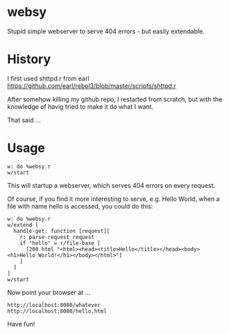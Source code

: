websy
=====

Stupid simple webserver to serve 404 errors - but easily extendable.

History
=======

I first used shttpd.r from earl https://github.com/earl/rebol3/blob/master/scripts/shttpd.r 

After somehow killing my github repo, I restarted from scratch, but with the knowledge of havig tried to make it do what I want.

That said ...

Usage
=====

    w: do %websy.r
    w/start
    
This will startup a webserver, which serves 404 errors on every request.

Of course, if you find it more interesting to serve, e.g. Hello World, when a file with name hello is accessed, you could do this:

    w: do %websy.r
    w/extend [
      handle-get: function [request][
        r: parse-request request
        if "hello" = r/file-base [
          [200 html "<html><head><title>Hello</title></head><body><h1>Hello World!</h1></body></html>"]
        ]
      ]
    ]
    w/start
    
Now point your browser at ...

    http://localhost:8080/whatever
    http://localhost:8080/hello.html
    

Have fun!
